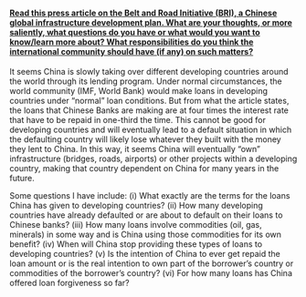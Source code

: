 #### [Read this press article on the Belt and Road Initiative (BRI), a Chinese global infrastructure development plan. What are your thoughts, or more saliently, what questions do you have or what would you want to know/learn more about? What responsibilities do you think the international community should have (if any) on such matters?](https://www.wsj.com/articles/hidden-debt-plagues-chinas-belt-and-road-infrastructure-plan-studies-find-11632866461)


It seems China is slowly taking over different developing countries around the world through its lending program.  Under normal circumstances, the world community (IMF, World Bank) would make loans in developing countries under “normal” loan conditions.  But from what the article states, the loans that Chinese Banks are making are at four times the interest rate that have to be repaid in one-third the time.  This cannot be good for developing countries and will eventually lead to a default situation in which the defaulting country will likely lose whatever they built with the money they lent to China.  In this way, it seems China will eventually “own” infrastructure (bridges, roads, airports) or other projects within a developing country, making that country dependent on China for many years in the future.

Some questions I have include:  (i) What exactly are the terms for the loans China has given to developing countries?  (ii) How many developing countries have already defaulted or are about to default on their loans to Chinese banks?  (iii) How many loans involve commodities (oil, gas, minerals) in some way and is China using those commodities for its own benefit?  (iv) When will China stop providing these types of loans to developing countries?  (v) Is the intention of China to ever get repaid the loan amount or is the real intention to own part of the borrower’s country or commodities of the borrower’s country?  (vi) For how many loans has China offered loan forgiveness so far?
